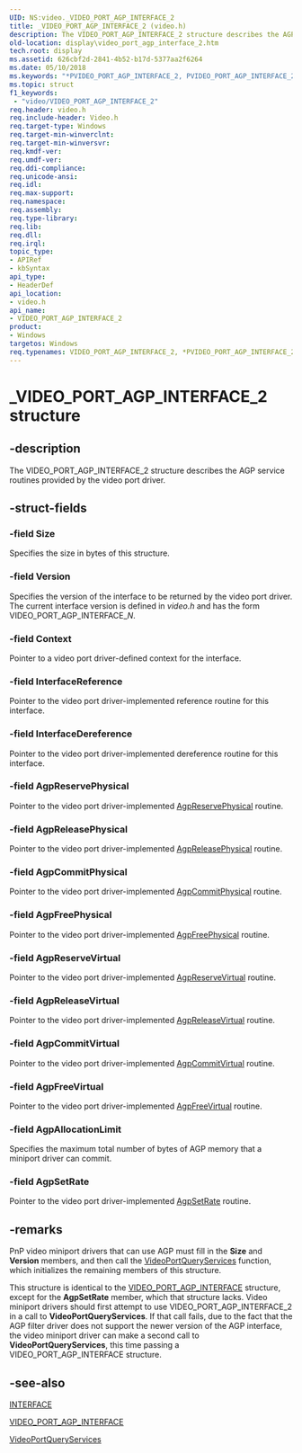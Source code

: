 ```yaml
---
UID: NS:video._VIDEO_PORT_AGP_INTERFACE_2
title: _VIDEO_PORT_AGP_INTERFACE_2 (video.h)
description: The VIDEO_PORT_AGP_INTERFACE_2 structure describes the AGP service routines provided by the video port driver.
old-location: display\video_port_agp_interface_2.htm
tech.root: display
ms.assetid: 626cbf2d-2841-4b52-b17d-5377aa2f6264
ms.date: 05/10/2018
ms.keywords: "*PVIDEO_PORT_AGP_INTERFACE_2, PVIDEO_PORT_AGP_INTERFACE_2, PVIDEO_PORT_AGP_INTERFACE_2 structure pointer [Display Devices], VIDEO_PORT_AGP_INTERFACE_2, VIDEO_PORT_AGP_INTERFACE_2 structure [Display Devices], Video_Structs_99a2957c-7304-4e59-9609-748a5d7b878b.xml, _VIDEO_PORT_AGP_INTERFACE_2, display.video_port_agp_interface_2, video/PVIDEO_PORT_AGP_INTERFACE_2, video/VIDEO_PORT_AGP_INTERFACE_2"
ms.topic: struct
f1_keywords:
 - "video/VIDEO_PORT_AGP_INTERFACE_2"
req.header: video.h
req.include-header: Video.h
req.target-type: Windows
req.target-min-winverclnt: 
req.target-min-winversvr: 
req.kmdf-ver: 
req.umdf-ver: 
req.ddi-compliance: 
req.unicode-ansi: 
req.idl: 
req.max-support: 
req.namespace: 
req.assembly: 
req.type-library: 
req.lib: 
req.dll: 
req.irql: 
topic_type:
- APIRef
- kbSyntax
api_type:
- HeaderDef
api_location:
- video.h
api_name:
- VIDEO_PORT_AGP_INTERFACE_2
product:
- Windows
targetos: Windows
req.typenames: VIDEO_PORT_AGP_INTERFACE_2, *PVIDEO_PORT_AGP_INTERFACE_2
---
```


# _VIDEO_PORT_AGP_INTERFACE_2 structure


## -description


The VIDEO_PORT_AGP_INTERFACE_2 structure describes the AGP service routines provided by the video port driver.


## -struct-fields




### -field Size

Specifies the size in bytes of this structure.


### -field Version

Specifies the version of the interface to be returned by the video port driver. The current interface version is defined in <i>video.h</i> and has the form VIDEO_PORT_AGP_INTERFACE_<i>N</i>.


### -field Context

Pointer to a video port driver-defined context for the interface.


### -field InterfaceReference

Pointer to the video port driver-implemented reference routine for this interface.


### -field InterfaceDereference

Pointer to the video port driver-implemented dereference routine for this interface.


### -field AgpReservePhysical

Pointer to the video port driver-implemented <a href="https://docs.microsoft.com/windows-hardware/drivers/ddi/content/videoagp/nc-videoagp-pagp_reserve_physical">AgpReservePhysical</a> routine.


### -field AgpReleasePhysical

Pointer to the video port driver-implemented <a href="https://docs.microsoft.com/windows-hardware/drivers/ddi/content/videoagp/nc-videoagp-pagp_release_physical">AgpReleasePhysical</a> routine.


### -field AgpCommitPhysical

Pointer to the video port driver-implemented <a href="https://docs.microsoft.com/windows-hardware/drivers/ddi/content/videoagp/nc-videoagp-pagp_commit_physical">AgpCommitPhysical</a> routine.


### -field AgpFreePhysical

Pointer to the video port driver-implemented <a href="https://docs.microsoft.com/windows-hardware/drivers/ddi/content/videoagp/nc-videoagp-pagp_free_physical">AgpFreePhysical</a> routine.


### -field AgpReserveVirtual

Pointer to the video port driver-implemented <a href="https://docs.microsoft.com/windows-hardware/drivers/ddi/content/videoagp/nc-videoagp-pagp_reserve_virtual">AgpReserveVirtual</a> routine.


### -field AgpReleaseVirtual

Pointer to the video port driver-implemented <a href="https://docs.microsoft.com/windows-hardware/drivers/ddi/content/videoagp/nc-videoagp-pagp_release_virtual">AgpReleaseVirtual</a> routine.


### -field AgpCommitVirtual

Pointer to the video port driver-implemented <a href="https://docs.microsoft.com/windows-hardware/drivers/ddi/content/videoagp/nc-videoagp-pagp_commit_virtual">AgpCommitVirtual</a> routine.


### -field AgpFreeVirtual

Pointer to the video port driver-implemented <a href="https://docs.microsoft.com/windows-hardware/drivers/ddi/content/videoagp/nc-videoagp-pagp_free_virtual">AgpFreeVirtual</a> routine.


### -field AgpAllocationLimit

Specifies the maximum total number of bytes of AGP memory that a miniport driver can commit.


### -field AgpSetRate

Pointer to the video port driver-implemented <a href="https://docs.microsoft.com/windows-hardware/drivers/ddi/content/videoagp/nc-videoagp-pagp_set_rate">AgpSetRate</a> routine.


## -remarks



PnP video miniport drivers that can use AGP must fill in the <b>Size</b> and <b>Version</b> members, and then call the <a href="https://docs.microsoft.com/windows-hardware/drivers/ddi/content/video/nf-video-videoportqueryservices">VideoPortQueryServices</a> function, which initializes the remaining members of this structure.

This structure is identical to the <a href="https://docs.microsoft.com/windows-hardware/drivers/ddi/content/video/ns-video-_video_port_agp_interface">VIDEO_PORT_AGP_INTERFACE</a> structure, except for the <b>AgpSetRate</b> member, which that structure lacks. Video miniport drivers should first attempt to use VIDEO_PORT_AGP_INTERFACE_2 in a call to <b>VideoPortQueryServices</b>. If that call fails, due to the fact that the AGP filter driver does not support the newer version of the AGP interface, the video miniport driver can make a second call to <b>VideoPortQueryServices</b>, this time passing a VIDEO_PORT_AGP_INTERFACE structure.




## -see-also




<a href="https://docs.microsoft.com/windows-hardware/customize/desktop/unattend/microsoft-windows-netbt-interfaces-interface">INTERFACE</a>



<a href="https://docs.microsoft.com/windows-hardware/drivers/ddi/content/video/ns-video-_video_port_agp_interface">VIDEO_PORT_AGP_INTERFACE</a>



<a href="https://docs.microsoft.com/windows-hardware/drivers/ddi/content/video/nf-video-videoportqueryservices">VideoPortQueryServices</a>
 

 

